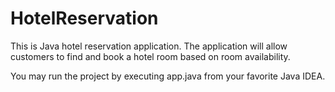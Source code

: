 # HotelReservation

This is Java hotel reservation application. The application will allow customers to find and book a hotel room based on room availability.

You may run the project by executing app.java from your favorite Java IDEA.
